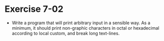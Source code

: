 # Exercise 7-02

- Write a program that will print arbitrary input in a sensible way.
As a minimum, it should print non-graphic characters in octal or hexadecimal according to local custom, and break long text-lines.
